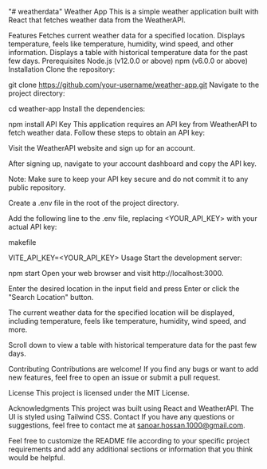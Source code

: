 "# weatherdata" 
Weather App
This is a simple weather application built with React that fetches weather data from the WeatherAPI.

Features
Fetches current weather data for a specified location.
Displays temperature, feels like temperature, humidity, wind speed, and other information.
Displays a table with historical temperature data for the past few days.
Prerequisites
Node.js (v12.0.0 or above)
npm (v6.0.0 or above)
Installation
Clone the repository:



git clone https://github.com/your-username/weather-app.git
Navigate to the project directory:



cd weather-app
Install the dependencies:



npm install
API Key
This application requires an API key from WeatherAPI to fetch weather data. Follow these steps to obtain an API key:

Visit the WeatherAPI website and sign up for an account.

After signing up, navigate to your account dashboard and copy the API key.

Note: Make sure to keep your API key secure and do not commit it to any public repository.

Create a .env file in the root of the project directory.

Add the following line to the .env file, replacing <YOUR_API_KEY> with your actual API key:

makefile

VITE_API_KEY=<YOUR_API_KEY>
Usage
Start the development server:



npm start
Open your web browser and visit http://localhost:3000.

Enter the desired location in the input field and press Enter or click the "Search Location" button.

The current weather data for the specified location will be displayed, including temperature, feels like temperature, humidity, wind speed, and more.

Scroll down to view a table with historical temperature data for the past few days.

Contributing
Contributions are welcome! If you find any bugs or want to add new features, feel free to open an issue or submit a pull request.

License
This project is licensed under the MIT License.

Acknowledgments
This project was built using React and WeatherAPI.
The UI is styled using Tailwind CSS.
Contact
If you have any questions or suggestions, feel free to contact me at sanoar.hossan.1000@gmail.com.

Feel free to customize the README file according to your specific project requirements and add any additional sections or information that you think would be helpful.
